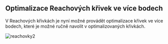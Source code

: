 ﻿---
categories: [fenix]
layout: fenix
---
## Optimalizace Reachových křivek ve více bodech
V Reachových křivkách je nyní možné provádět optimalizace křivek ve více bodech, které je možné ručně navolit v optimalizovaných křivkách.

![reachovky2]({{site.url}}/data/reachovky2.png "Optimalizace Reachových křivek ve více bodech")

